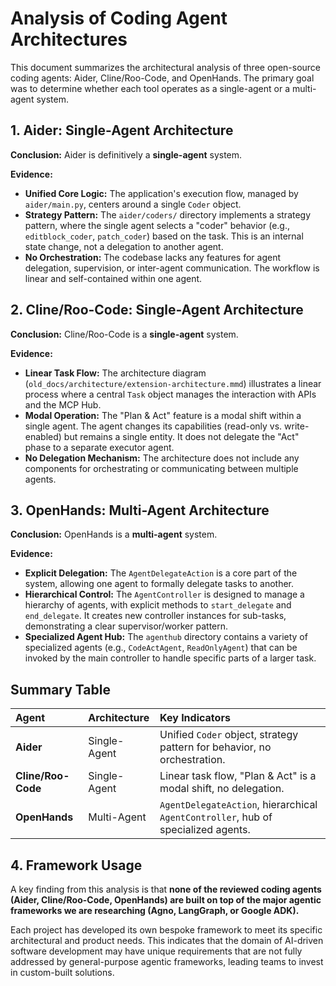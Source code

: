 # Analysis of Coding Agent Architectures

This document summarizes the architectural analysis of three open-source coding agents: Aider, Cline/Roo-Code, and OpenHands. The primary goal was to determine whether each tool operates as a single-agent or a multi-agent system.

## 1. Aider: Single-Agent Architecture

**Conclusion:** Aider is definitively a **single-agent** system.

**Evidence:**
- **Unified Core Logic:** The application's execution flow, managed by `aider/main.py`, centers around a single `Coder` object.
- **Strategy Pattern:** The `aider/coders/` directory implements a strategy pattern, where the single agent selects a "coder" behavior (e.g., `editblock_coder`, `patch_coder`) based on the task. This is an internal state change, not a delegation to another agent.
- **No Orchestration:** The codebase lacks any features for agent delegation, supervision, or inter-agent communication. The workflow is linear and self-contained within one agent.

## 2. Cline/Roo-Code: Single-Agent Architecture

**Conclusion:** Cline/Roo-Code is a **single-agent** system.

**Evidence:**
- **Linear Task Flow:** The architecture diagram (`old_docs/architecture/extension-architecture.mmd`) illustrates a linear process where a central `Task` object manages the interaction with APIs and the MCP Hub.
- **Modal Operation:** The "Plan & Act" feature is a modal shift within a single agent. The agent changes its capabilities (read-only vs. write-enabled) but remains a single entity. It does not delegate the "Act" phase to a separate executor agent.
- **No Delegation Mechanism:** The architecture does not include any components for orchestrating or communicating between multiple agents.

## 3. OpenHands: Multi-Agent Architecture

**Conclusion:** OpenHands is a **multi-agent** system.

**Evidence:**
- **Explicit Delegation:** The `AgentDelegateAction` is a core part of the system, allowing one agent to formally delegate tasks to another.
- **Hierarchical Control:** The `AgentController` is designed to manage a hierarchy of agents, with explicit methods to `start_delegate` and `end_delegate`. It creates new controller instances for sub-tasks, demonstrating a clear supervisor/worker pattern.
- **Specialized Agent Hub:** The `agenthub` directory contains a variety of specialized agents (e.g., `CodeActAgent`, `ReadOnlyAgent`) that can be invoked by the main controller to handle specific parts of a larger task.

## Summary Table

| Agent | Architecture | Key Indicators |
| :--- | :--- | :--- |
| **Aider** | Single-Agent | Unified `Coder` object, strategy pattern for behavior, no orchestration. |
| **Cline/Roo-Code** | Single-Agent | Linear task flow, "Plan & Act" is a modal shift, no delegation. |
| **OpenHands** | Multi-Agent | `AgentDelegateAction`, hierarchical `AgentController`, hub of specialized agents. |

## 4. Framework Usage

A key finding from this analysis is that **none of the reviewed coding agents (Aider, Cline/Roo-Code, OpenHands) are built on top of the major agentic frameworks we are researching (Agno, LangGraph, or Google ADK).**

Each project has developed its own bespoke framework to meet its specific architectural and product needs. This indicates that the domain of AI-driven software development may have unique requirements that are not fully addressed by general-purpose agentic frameworks, leading teams to invest in custom-built solutions.